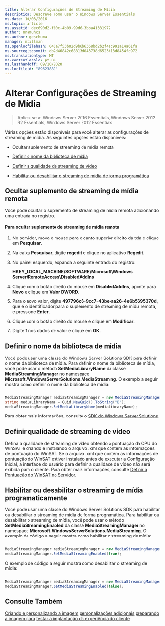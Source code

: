 ```yaml
---
title: Alterar Configurações de Streaming de Mídia
description: Descreve como usar o Windows Server Essentials
ms.date: 10/03/2016
ms.topic: article
ms.assetid: dec690d2-f80c-4b09-99d6-3bba41331972
author: nnamuhcs
ms.author: geschuma
manager: mtillman
ms.openlocfilehash: 041a7f53b02d9b6b6368bd2b2f4ac991a14a61fa
ms.sourcegitcommit: db2d46842c68813d043738d6523f13d8454fc972
ms.translationtype: MT
ms.contentlocale: pt-BR
ms.lasthandoff: 09/10/2020
ms.locfileid: "89623881"
---
```

# <a name="change-media-streaming-settings"></a>Alterar Configurações de Streaming de Mídia

>Aplica-se a: Windows Server 2016 Essentials, Windows Server 2012 R2 Essentials, Windows Server 2012 Essentials

Várias opções estão disponíveis para você alterar as configurações de streaming de mídia. As seguintes opções estão disponíveis:

-   [Ocultar suplemento de streaming de mídia remota](Change-Media-Streaming-Settings.md#BKMK_DisableRemote)

-   [Definir o nome da biblioteca de mídia](Change-Media-Streaming-Settings.md#BKMK_LibraryName)

-   [Definir a qualidade de streaming de vídeo](Change-Media-Streaming-Settings.md#BKMK_StreamingQuality)

-   [Habilitar ou desabilitar o streaming de mídia de forma programática](Change-Media-Streaming-Settings.md#BKMK_Program)

##  <a name="hide-remote-media-streaming-add-in"></a><a name="BKMK_DisableRemote"></a> Ocultar suplemento de streaming de mídia remota
 Você pode ocultar o suplemento de streaming de mídia remota adicionando uma entrada no registro.

#### <a name="to-hide-the-remote-media-streaming-add-in"></a>Para ocultar suplemento de streaming de mídia remota

1.  No servidor, mova o mouse para o canto superior direito da tela e clique em **Pesquisar**.

2.  Na caixa **Pesquisar**, digite **regedit** e clique no aplicativo **Regedit**.

3.  No painel esquerdo, expanda a seguinte entrada do registro:

     **HKEY_LOCAL_MACHINE\SOFTWARE\Microsoft\Windows Server\RemoteAccess\DisabledAddIns**

4.  Clique com o botão direito do mouse em **DisabledAddIns**, aponte para **Novo** e clique em **Valor DWORD**.

5.  Para o novo valor, digite **497796c6-9cc7-43be-aa26-4e6b5695370d**, que é o identificador para o suplemento de streaming de mídia remota, e pressione **Enter**.

6.  Clique com o botão direito do mouse e clique em **Modificar**.

7.  Digite **1** nos dados de valor e clique em **OK**.

##  <a name="set-the-media-library-name"></a><a name="BKMK_LibraryName"></a> Definir o nome da biblioteca de mídia
 Você pode usar uma classe do Windows Server Solutions SDK para definir o nome da biblioteca de mídia. Para definir o nome da biblioteca de mídia, você pode usar o método **SetMediaLibraryName** da classe **MediaStreamingManager** no namespace **Microsoft.WindowsServerSolutions.MediaStreaming**. O exemplo a seguir mostra como definir o nome da biblioteca de mídia:

```c#

MediaStreamingManager mediaStreamingManager = new MediaStreamingManager();
string mediaLibraryName = Guid.NewGuid().ToString("B");
mediaStreamingManager.SetMediaLibraryName(mediaLibraryName);

```

 Para obter mais informações, consulte o [SDK do Windows Server Solutions](https://go.microsoft.com/fwlink/?LinkID=248648).

##  <a name="set-video-streaming-quality"></a><a name="BKMK_StreamingQuality"></a> Definir qualidade de streaming de vídeo
 Defina a qualidade de streaming de vídeo obtendo a pontuação da CPU do WinSAT e criando e instalando o arquivo .xml que contém as informações de pontuação do WinSAT. Se o arquivo .xml que contém as informações de pontuação do WinSAT estiver instalado antes de executar a Configuração Inicial, a interface do usuário para definir a qualidade de vídeo não será exibida para o cliente. Para obter mais informações, consulte [Definir a Pontuação do WinSAT no Servidor](Set-the-WinSAT-Score-on-the-Server.md).

##  <a name="programmatically-enable-or-disable-media-streaming"></a><a name="BKMK_Program"></a> Habilitar ou desabilitar o streaming de mídia programaticamente
 Você pode usar uma classe do Windows Server Solutions SDK para habilitar ou desabilitar o streaming de mídia de forma programática. Para habilitar ou desabilitar o streaming de mídia, você pode usar o método **SetMediaStreamingEnabled** da classe **MediaStreamingManager** no namespace **Microsoft.WindowsServerSolutions.MediaStreaming**. O exemplo de código a seguir mostra como habilitar o streaming de mídia:

```c#

MediaStreamingManager mediaStreamingManager = new MediaStreamingManager();
mediaStreamingManager.SetMediaStreamingEnabled(true);

```

 O exemplo de código a seguir mostra como desabilitar o streaming de mídia:

```c#

MediaStreamingManager mediaStreamingManager = new MediaStreamingManager();
mediaStreamingManager.SetMediaStreamingEnabled(false);
```

## <a name="see-also"></a>Consulte Também
 [Criando e personalizando a imagem](Creating-and-Customizing-the-Image.md) [personalizações adicionais](Additional-Customizations.md) [preparando a imagem para](Preparing-the-Image-for-Deployment.md) [testar a implantação da experiência do cliente](Testing-the-Customer-Experience.md)